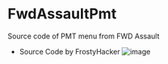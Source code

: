 # FwdAssaultPmt
Source code of PMT menu from FWD Assault
* Source Code by FrostyHacker
![image](https://user-images.githubusercontent.com/59924277/86531214-07186f80-bec8-11ea-832b-924727ec1aab.png)
